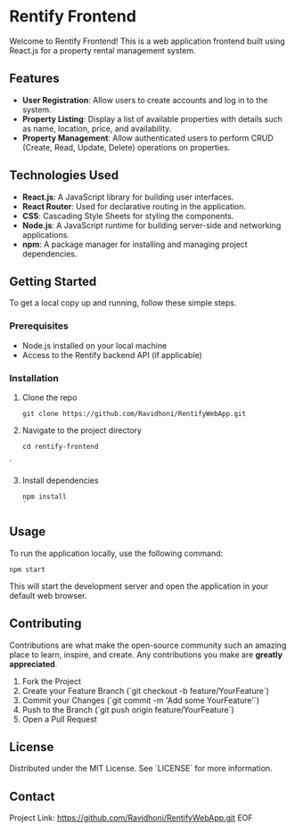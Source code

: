 
# Rentify Frontend

Welcome to Rentify Frontend! This is a web application frontend built using React.js for a property rental management system.

## Features

- **User Registration**: Allow users to create accounts and log in to the system.
- **Property Listing**: Display a list of available properties with details such as name, location, price, and availability.
- **Property Management**: Allow authenticated users to perform CRUD (Create, Read, Update, Delete) operations on properties.

## Technologies Used

- **React.js**: A JavaScript library for building user interfaces.
- **React Router**: Used for declarative routing in the application.
- **CSS**: Cascading Style Sheets for styling the components.
- **Node.js**: A JavaScript runtime for building server-side and networking applications.
- **npm**: A package manager for installing and managing project dependencies.

## Getting Started

To get a local copy up and running, follow these simple steps.

### Prerequisites

- Node.js installed on your local machine
- Access to the Rentify backend API (if applicable)

### Installation

1. Clone the repo

   ```
   git clone https://github.com/Ravidhoni/RentifyWebApp.git
   ```

2. Navigate to the project directory

   ```
   cd rentify-frontend
  `

3. Install dependencies

   ```
   npm install
   `

## Usage

To run the application locally, use the following command:

```
npm start
```

This will start the development server and open the application in your default web browser.

## Contributing

Contributions are what make the open-source community such an amazing place to learn, inspire, and create. Any contributions you make are **greatly appreciated**.

1. Fork the Project
2. Create your Feature Branch (\`git checkout -b feature/YourFeature\`)
3. Commit your Changes (\`git commit -m 'Add some YourFeature'\`)
4. Push to the Branch (\`git push origin feature/YourFeature\`)
5. Open a Pull Request

## License

Distributed under the MIT License. See \`LICENSE\` for more information.

## Contact

Project Link: https://github.com/Ravidhoni/RentifyWebApp.git
EOF

